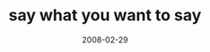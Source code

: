 ---
layout: base.njk
title : 'say what you want to say' 
view_title : 'say what you want to say' 
year : '2008' 
date : '2008-02-29' 
img_file : '/drawing/saywhatyouwanttosay.png' 
html_file : 'saywhatyouwanttosay' 
next_html : 'youlookstupid.html' 
year_order : '94' 
permalink : "title/{{html_file}}.html"
---